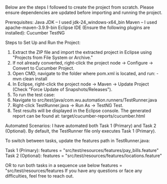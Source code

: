 Below are the steps I followed to create the project from scratch. Please ensure dependencies are updated before importing and running the project.

Prerequisites:
Java JDK – I used jdk-24_windows-x64_bin
Maven – I used apache-maven-3.9.9-bin
Eclipse IDE (Ensure the following plugins are installed):
    Cucumber
    TestNG
    
Steps to Set Up and Run the Project:
1. Extract the ZIP file and import the extracted project in Eclipse using "Projects from File System or Archive."
2. If not already converted, right-click the project node → Configure → Convert to Cucumber Project.
3. Open CMD, navigate to the folder where pom.xml is located, and run: - mvn clean install
4. In Eclipse, right-click the project node → Maven → Update Project (Check "Force Update of Snapshots/Releases").
5. To run the test case:
6. Navigate to src/test/java/com.wu.automation.runners/TestRunner.java
7. Right-click TestRunner.java → Run As → TestNG Test.
8. Test results will be displayed in the Eclipse console. The generated report can be found at: target/cucumber-reports/cucumber.html


Automated Scenarios:
I have automated both Task 1 (Primary) and Task 2 (Optional). By default, the TestRunner file only executes Task 1 (Primary).

To switch between tasks, update the features path in TestRunner.java:

Task 1 (Primary):
features = "src/test/resources/features/pay_bills.feature"
Task 2 (Optional):
features = "src/test/resources/features/locations.feature"

OR to run both tasks in a sequence use below
features = "src/test/resources/features
If you have any questions or face any difficulties, feel free to reach out.
